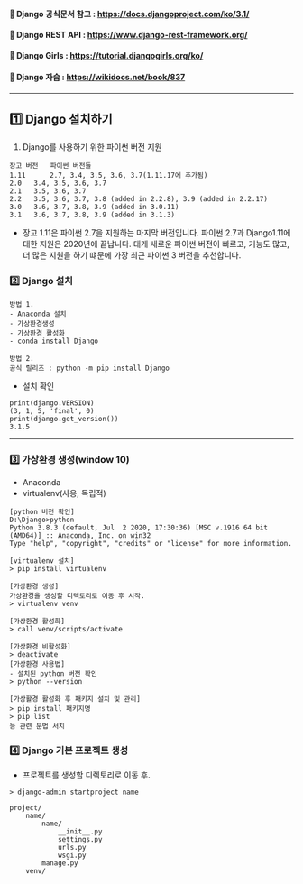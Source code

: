 #### :link: Django 공식문서 참고 : https://docs.djangoproject.com/ko/3.1/
#### :link: Django REST API : https://www.django-rest-framework.org/
#### :link: Django Girls : https://tutorial.djangogirls.org/ko/
#### :link: Django 자습 : https://wikidocs.net/book/837
-----------------------------

## :one: Django 설치하기
1. Django를 사용하기 위한 파이썬 버전 지원
~~~
장고 버전	파이썬 버전들
1.11	  2.7, 3.4, 3.5, 3.6, 3.7(1.11.17에 추가됨)
2.0	  3.4, 3.5, 3.6, 3.7
2.1	  3.5, 3.6, 3.7
2.2	  3.5, 3.6, 3.7, 3.8 (added in 2.2.8), 3.9 (added in 2.2.17)
3.0	  3.6, 3.7, 3.8, 3.9 (added in 3.0.11)
3.1	  3.6, 3.7, 3.8, 3.9 (added in 3.1.3)
~~~
- 장고 1.11은 파이썬 2.7을 지원하는 마지막 버전입니다. 파이썬 2.7과 Django1.11에 대한 지원은 2020년에 끝납니다.
대게 새로운 파이썬 버전이 빠르고, 기능도 많고, 더 많은 지원을 하기 떄문에 가장 최근 파이썬 3 버전을 추천합니다.

### :two: Django 설치
~~~
방법 1. 
- Anaconda 설치
- 가상환경생성
- 가상환경 활성화
- conda install Django

방법 2. 
공식 릴리즈 : python -m pip install Django
~~~
- 설치 확인
~~~
print(django.VERSION)
(3, 1, 5, 'final', 0)
print(django.get_version())
3.1.5
~~~
-----------------------------
### :three: 가상환경 생성(window 10)
- Anaconda
- virtualenv(사용, 독립적)

~~~
[python 버전 확인]
D:\Django>python
Python 3.8.3 (default, Jul  2 2020, 17:30:36) [MSC v.1916 64 bit (AMD64)] :: Anaconda, Inc. on win32
Type "help", "copyright", "credits" or "license" for more information.

[virtualenv 설치]
> pip install virtualenv

[가상환경 생성]
가상환경을 생성할 디렉토리로 이동 후 시작.
> virtualenv venv

[가상환경 활성화]
> call venv/scripts/activate

[가상환경 비활성화]
> deactivate
[가상환경 사용법]
- 설치된 python 버전 확인
> python --version

[가상활경 활성화 후 패키지 설치 및 관리]
> pip install 패키지명
> pip list 
등 관련 문법 서치
~~~

### :four: Django 기본 프로젝트 생성
- 프로젝트를 생성할 디렉토리로 이동 후.
~~~
> django-admin startproject name
~~~
~~~
project/
    name/
        name/
            __init__.py
            settings.py
            urls.py
            wsgi.py
        manage.py            
    venv/
~~~